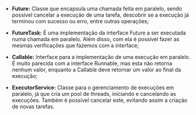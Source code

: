 - **Future:** Classe que encapsula uma chamada feita em paralelo, sendo possível cancelar a execução de uma tarefa, descobrir se a execução já terminou com sucesso ou erro, entre outras operações;

- **FutureTask:** É uma implementação da interface Future a ser executada numa chamada em paralelo. Além disso, com ela é possível fazer as mesmas verificações que fazemos com a interface;

- **Callable:** Interface para a implementação de uma execução em paralelo. É muito parecida com a interface Runnable, mas esta não retorna nenhum valor, enquanto a Callable deve retornar um valor ao final da execução;

- **ExecutorService:** Classe para o gerenciamento de execuções em paralelo, já que cria um pool de threads, iniciando e cancelando as execuções. Também é possível cancelar este, evitando assim a criação de novas tarefas.
